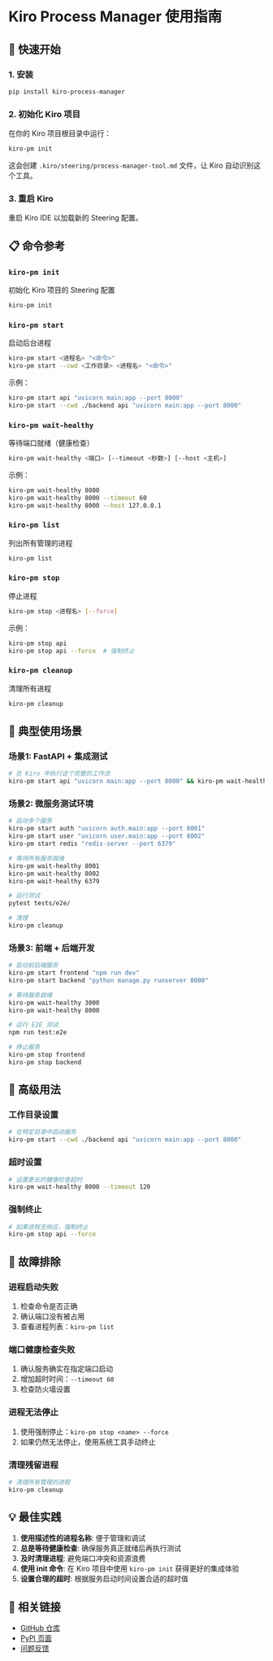 # Kiro Process Manager 使用指南

## 🚀 快速开始

### 1. 安装

```bash
pip install kiro-process-manager
```

### 2. 初始化 Kiro 项目

在你的 Kiro 项目根目录中运行：

```bash
kiro-pm init
```

这会创建 `.kiro/steering/process-manager-tool.md` 文件，让 Kiro 自动识别这个工具。

### 3. 重启 Kiro

重启 Kiro IDE 以加载新的 Steering 配置。

## 📋 命令参考

### `kiro-pm init`
初始化 Kiro 项目的 Steering 配置

```bash
kiro-pm init
```

### `kiro-pm start`
启动后台进程

```bash
kiro-pm start <进程名> "<命令>"
kiro-pm start --cwd <工作目录> <进程名> "<命令>"
```

示例：
```bash
kiro-pm start api "uvicorn main:app --port 8000"
kiro-pm start --cwd ./backend api "uvicorn main:app --port 8000"
```

### `kiro-pm wait-healthy`
等待端口就绪（健康检查）

```bash
kiro-pm wait-healthy <端口> [--timeout <秒数>] [--host <主机>]
```

示例：
```bash
kiro-pm wait-healthy 8000
kiro-pm wait-healthy 8000 --timeout 60
kiro-pm wait-healthy 8000 --host 127.0.0.1
```

### `kiro-pm list`
列出所有管理的进程

```bash
kiro-pm list
```

### `kiro-pm stop`
停止进程

```bash
kiro-pm stop <进程名> [--force]
```

示例：
```bash
kiro-pm stop api
kiro-pm stop api --force  # 强制终止
```

### `kiro-pm cleanup`
清理所有进程

```bash
kiro-pm cleanup
```

## 🎯 典型使用场景

### 场景1: FastAPI + 集成测试

```bash
# 在 Kiro 中执行这个完整的工作流
kiro-pm start api "uvicorn main:app --port 8000" && kiro-pm wait-healthy 8000 30 && pytest tests/integration/ && kiro-pm stop api
```

### 场景2: 微服务测试环境

```bash
# 启动多个服务
kiro-pm start auth "uvicorn auth.main:app --port 8001"
kiro-pm start user "uvicorn user.main:app --port 8002"
kiro-pm start redis "redis-server --port 6379"

# 等待所有服务就绪
kiro-pm wait-healthy 8001
kiro-pm wait-healthy 8002
kiro-pm wait-healthy 6379

# 运行测试
pytest tests/e2e/

# 清理
kiro-pm cleanup
```

### 场景3: 前端 + 后端开发

```bash
# 启动前后端服务
kiro-pm start frontend "npm run dev"
kiro-pm start backend "python manage.py runserver 8000"

# 等待服务就绪
kiro-pm wait-healthy 3000
kiro-pm wait-healthy 8000

# 运行 E2E 测试
npm run test:e2e

# 停止服务
kiro-pm stop frontend
kiro-pm stop backend
```

## 🔧 高级用法

### 工作目录设置

```bash
# 在特定目录中启动服务
kiro-pm start --cwd ./backend api "uvicorn main:app --port 8000"
```

### 超时设置

```bash
# 设置更长的健康检查超时
kiro-pm wait-healthy 8000 --timeout 120
```

### 强制终止

```bash
# 如果进程无响应，强制终止
kiro-pm stop api --force
```

## 🐛 故障排除

### 进程启动失败

1. 检查命令是否正确
2. 确认端口没有被占用
3. 查看进程列表：`kiro-pm list`

### 端口健康检查失败

1. 确认服务确实在指定端口启动
2. 增加超时时间：`--timeout 60`
3. 检查防火墙设置

### 进程无法停止

1. 使用强制停止：`kiro-pm stop <name> --force`
2. 如果仍然无法停止，使用系统工具手动终止

### 清理残留进程

```bash
# 清理所有管理的进程
kiro-pm cleanup
```

## 💡 最佳实践

1. **使用描述性的进程名称**: 便于管理和调试
2. **总是等待健康检查**: 确保服务真正就绪后再执行测试
3. **及时清理进程**: 避免端口冲突和资源浪费
4. **使用 init 命令**: 在 Kiro 项目中使用 `kiro-pm init` 获得更好的集成体验
5. **设置合理的超时**: 根据服务启动时间设置合适的超时值

## 🔗 相关链接

- [GitHub 仓库](https://github.com/yourusername/kiro-process-manager)
- [PyPI 页面](https://pypi.org/project/kiro-process-manager/)
- [问题反馈](https://github.com/yourusername/kiro-process-manager/issues)
